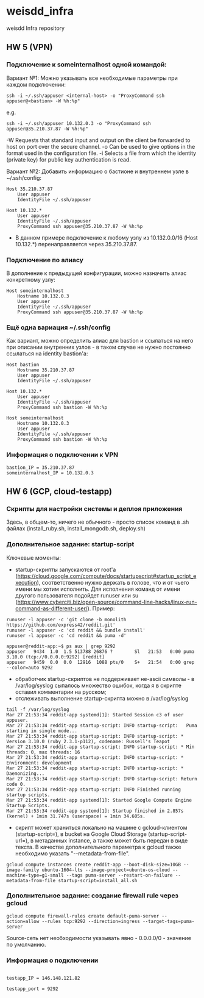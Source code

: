 # weisdd_infra
weisdd Infra repository

## HW 5 (VPN)

### Подключение к someinternalhost одной командой:
Вариант №1: Можно указывать все необходимые параметры при каждом подключении:
```
ssh -i ~/.ssh/appuser <internal-host> -o "ProxyCommand ssh appuser@<bastion> -W %h:%p"
```
e.g.
```
ssh -i ~/.ssh/appuser 10.132.0.3 -o "ProxyCommand ssh appuser@35.210.37.87 -W %h:%p"
```
-W Requests that standard input and output on the client be forwarded to host on port over the secure channel.
-o Can be used to give options in the format used in the configuration file.
-i Selects a file from which the identity (private key) for public key authentication is read.

Вариант №2: Добавить информацию о бастионе и внутреннем узле в ~/.ssh/config:
```
Host 35.210.37.87
    User appuser
    IdentityFile ~/.ssh/appuser

Host 10.132.*
    User appuser
    IdentityFile ~/.ssh/appuser
    ProxyCommand ssh appuser@35.210.37.87 -W %h:%p
```
- В данном примере подключение к любому узлу из 10.132.0.0/16 (Host 10.132.*) перенаправляется через 35.210.37.87.

### Подключение по алиасу
В дополнение к предыдущей конфигурации, можно назначить алиас конкретному узлу:
```
Host someinternalhost
    Hostname 10.132.0.3
    User appuser
    IdentityFile ~/.ssh/appuser
    ProxyCommand ssh appuser@35.210.37.87 -W %h:%p
```

### Ещё одна вариация ~/.ssh/config
Как вариант, можно определить алиас для bastion и ссылаться на него при описании внутренних узлов - в таком случае не нужно постоянно ссылаться на identity bastion'а:
```
Host bastion
    Hostname 35.210.37.87
    User appuser
    IdentityFile ~/.ssh/appuser

Host 10.132.*
    User appuser
    IdentityFile ~/.ssh/appuser
    ProxyCommand ssh bastion -W %h:%p

Host someinternalhost
    Hostname 10.132.0.3
    User appuser
    IdentityFile ~/.ssh/appuser
    ProxyCommand ssh bastion -W %h:%p
```

### Информация о подключении к VPN
```
bastion_IP = 35.210.37.87
someinternalhost_IP = 10.132.0.3
```

## HW 6 (GCP, cloud-testapp)

### Скрипты для настройки системы и деплоя приложения
Здесь, в общем-то, ничего не обычного - просто список команд в .sh файлах (install_ruby.sh, install_mongodb.sh, deploy.sh)

### Дополнительное задание: startup-script
Ключевые моменты:
- startup-скрипты запускаются от root'а (https://cloud.google.com/compute/docs/startupscript#startup_script_execution), соответственно нужно держать в голове, что и от чьего имени мы хотим исполнить. Для исполнения команд от имени другого пользователя подойдет runuser или su (https://www.cyberciti.biz/open-source/command-line-hacks/linux-run-command-as-different-user/). Пример:
```
runuser -l appuser -c 'git clone -b monolith https://github.com/express42/reddit.git'
runuser -l appuser -c 'cd reddit && bundle install'
runuser -l appuser -c 'cd reddit && puma -d'
```
```
appuser@reddit-app:~$ ps aux | grep 9292
appuser   9434  1.0  1.5 513788 26876 ?        Sl   21:53   0:00 puma 3.10.0 (tcp://0.0.0.0:9292) [reddit]
appuser   9459  0.0  0.0  12916  1088 pts/0    S+   21:54   0:00 grep --color=auto 9292
```
- обработчик startup-скриптов не поддерживает не-ascii символы - в /var/log/syslog сыпалось множество ошибок, когда я в скрипте оставил комментарии на русском;
- отслеживать выполнение startup-скрипта можно в /var/log/syslog
```
tail -f /var/log/syslog
Mar 27 21:53:34 reddit-app systemd[1]: Started Session c3 of user appuser.
Mar 27 21:53:34 reddit-app startup-script: INFO startup-script:   Puma starting in single mode...
Mar 27 21:53:34 reddit-app startup-script: INFO startup-script: * Version 3.10.0 (ruby 2.3.1-p112), codename: Russell's Teapot
Mar 27 21:53:34 reddit-app startup-script: INFO startup-script: * Min threads: 0, max threads: 16
Mar 27 21:53:34 reddit-app startup-script: INFO startup-script: * Environment: development
Mar 27 21:53:34 reddit-app startup-script: INFO startup-script: * Daemonizing...
Mar 27 21:53:34 reddit-app startup-script: INFO startup-script: Return code 0.
Mar 27 21:53:34 reddit-app startup-script: INFO Finished running startup scripts.
Mar 27 21:53:34 reddit-app systemd[1]: Started Google Compute Engine Startup Scripts.
Mar 27 21:53:34 reddit-app systemd[1]: Startup finished in 2.857s (kernel) + 1min 31.747s (userspace) = 1min 34.605s.
```
- скрипт может храниться локально на машине с gcloud-клиентом (startup-script=), в bucket на Google Cloud Storage (startup-script-url=), в метаданных instance, а также может быть передан в виде текста. В качестве дополнительного параметра к gcloud также необходимо указать "--metadata-from-file".
```
gcloud compute instances create reddit-app --boot-disk-size=10GB --image-family ubuntu-1604-lts --image-project=ubuntu-os-cloud --machine-type=g1-small --tags puma-server --restart-on-failure --metadata-from-file startup-script=install_all.sh
```

### Дополнительное задание: создание firewall rule через gcloud
```
gcloud compute firewall-rules create default-puma-server --action=allow --rules tcp:9292 --direction=ingress --target-tags=puma-server
```
Source-сеть нет необходимости указывать явно - 0.0.0.0/0 - значение по умолчанию.

### Информация о подключении
```

testapp_IP = 146.148.121.82

testapp_port = 9292

```
